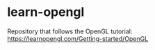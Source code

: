 # learn-opengl
Repository that follows the OpenGL tutorial: https://learnopengl.com/Getting-started/OpenGL
